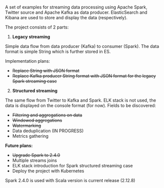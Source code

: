 A set of examples for streaming data processing using Apache Spark, Twitter source and Apache Kafka as data producer.
ElasticSearch and Kibana are used to store and display the data (respectively).

The project consists of 2 parts:

1) **Legacy streaming**

Simple data flow from data producer (Kafka) to consumer (Spark). The data format is simple String which is further stored in ES.

Implementation plans:
- ~~Replace String with JSON format~~
- ~~Replace Kafka producer String format with JSON format for the legacy Spark streaming case~~ 

2) **Structured streaming**

The same flow from Twitter to Kafka and Spark. ELK stack is not used, the data is displayed on the console format (for now). Fields to be discovered:
- ~~Filtering and aggregations on data~~
- ~~Windowed aggregations~~
- ~~Watermarking~~ 
- Data deduplication (IN PROGRESS)
- Metrics gathering

**Future plans:**
- ~~Upgrade Spark to 2.4.0~~
- Multiple streams joins
- ELK stack introduction for Spark structured streaming case
- Deploy the project with Kubernetes

Spark 2.4.0 is used with Scala version is current release (2.12.8)
